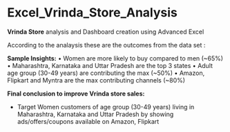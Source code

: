# Excel_Vrinda_Store_Analysis

**Vrinda Store** analysis and Dashboard creation using Advanced Excel

According to the analaysis these are the outcomes from the data set : 

**Sample Insights:**
•	Women are more likely to buy compared to men (~65%)
•	Maharashtra, Karnataka and Uttar Pradesh are the top 3 states 
•	Adult age group (30-49 years) are contributing the max (~50%)
•	Amazon, Flipkart and Myntra are the max contributing channels (~80%)

**Final conclusion to improve Vrinda store sales:**
  - Target Women customers of age group (30-49 years) living in Maharashtra, Karnataka and Uttar Pradesh  by showing ads/offers/coupons available on Amazon, Flipkart 

